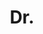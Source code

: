 ---
name: Oguz Gezmis
title: Dr.
email: oguz.gezmis@math.uni-heidelberg.de
website: 
github: 
linkedin: 
twitter: 
googlescholar: 
researchgate: 
orcid: 
image: prof.svg
description: >
  Research interests in arithmetic geometry, Drinfeld modular forms, and representation theory.
--- 